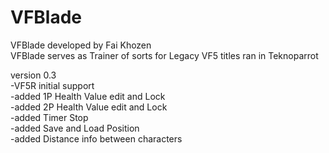 # VFBlade <br>
VFBlade developed by Fai Khozen <br>
VFBlade serves as Trainer of sorts for Legacy VF5 titles ran in Teknoparrot <br>

version 0.3 <br>
-VF5R initial support <br>
-added 1P Health Value edit and Lock <br>
-added 2P Health Value edit and Lock <br>
-added Timer Stop <br>
-added Save and Load Position <br>
-added Distance info between characters <br>
